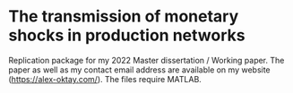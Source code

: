 # The transmission of monetary shocks in production networks

Replication package for my 2022 Master dissertation / Working paper. The paper as well as my contact email address are available on my website (https://alex-oktay.com/). The files require MATLAB. 
